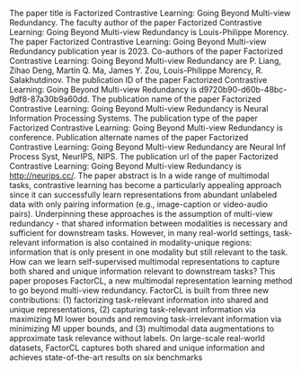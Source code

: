 The paper title is Factorized Contrastive Learning: Going Beyond Multi-view Redundancy.
The faculty author of the paper Factorized Contrastive Learning: Going Beyond Multi-view Redundancy is Louis-Philippe Morency.
The paper Factorized Contrastive Learning: Going Beyond Multi-view Redundancy publication year is 2023.
Co-authors of the paper Factorized Contrastive Learning: Going Beyond Multi-view Redundancy are P. Liang, Zihao Deng, Martin Q. Ma, James Y. Zou, Louis-Philippe Morency, R. Salakhutdinov.
The publication ID of the paper Factorized Contrastive Learning: Going Beyond Multi-view Redundancy is d9720b90-d60b-48bc-9df8-87a30b9a60dd.
The publication name of the paper Factorized Contrastive Learning: Going Beyond Multi-view Redundancy is Neural Information Processing Systems.
The publication type of the paper Factorized Contrastive Learning: Going Beyond Multi-view Redundancy is conference.
Publication alternate names of the paper Factorized Contrastive Learning: Going Beyond Multi-view Redundancy are Neural Inf Process Syst, NeurIPS, NIPS.
The publication url of the paper Factorized Contrastive Learning: Going Beyond Multi-view Redundancy is http://neurips.cc/.
The paper abstract is In a wide range of multimodal tasks, contrastive learning has become a particularly appealing approach since it can successfully learn representations from abundant unlabeled data with only pairing information (e.g., image-caption or video-audio pairs). Underpinning these approaches is the assumption of multi-view redundancy - that shared information between modalities is necessary and sufficient for downstream tasks. However, in many real-world settings, task-relevant information is also contained in modality-unique regions: information that is only present in one modality but still relevant to the task. How can we learn self-supervised multimodal representations to capture both shared and unique information relevant to downstream tasks? This paper proposes FactorCL, a new multimodal representation learning method to go beyond multi-view redundancy. FactorCL is built from three new contributions: (1) factorizing task-relevant information into shared and unique representations, (2) capturing task-relevant information via maximizing MI lower bounds and removing task-irrelevant information via minimizing MI upper bounds, and (3) multimodal data augmentations to approximate task relevance without labels. On large-scale real-world datasets, FactorCL captures both shared and unique information and achieves state-of-the-art results on six benchmarks
